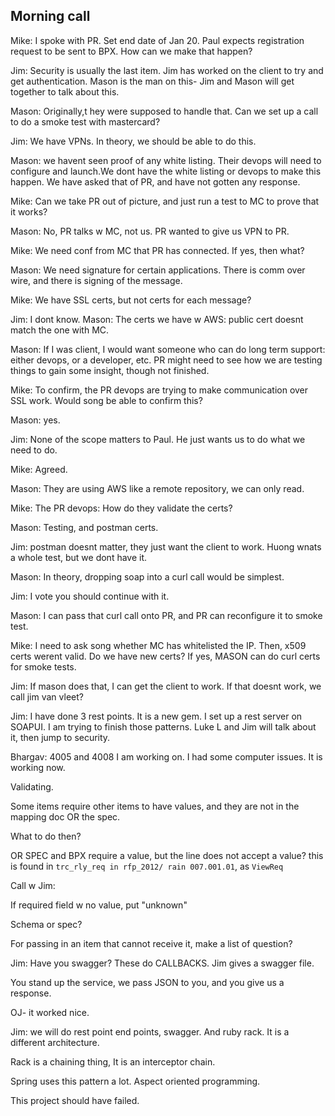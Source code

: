 ## Morning call

Mike: I spoke with PR. Set end date of Jan 20. Paul expects registration request to be sent to BPX.
How can we make that happen?

Jim: Security is usually the last item. Jim has worked on the client to try and get authentication.
Mason is the man on this- Jim and Mason will get together to talk about this.

Mason: Originally,t hey were supposed to handle that. Can we set up a call to do a smoke test with mastercard?

Jim: We have VPNs. In theory, we should be able to do this.

Mason: we havent seen proof of any white listing. Their devops will need to configure and launch.We dont have the white listing or devops to make this happen. We have asked that of PR, and have not gotten any response.

Mike: Can we take PR out of picture, and just run a test to MC to prove that it works?

Mason: No, PR talks w MC, not us. PR wanted to give us VPN to PR.

Mike: We need conf from MC that PR has connected. If yes, then what?

Mason: We need signature for certain applications. There is comm over wire, and there is signing of the message.

Mike: We have SSL certs, but not certs for each message?

Jim: I dont know.
Mason: The certs we have w AWS: public cert doesnt match the one with MC.

Mason: If I was client, I would want someone who can do long term support: either devops, or a developer, etc. PR might need to see how we are testing things to gain some insight, though not finished.

Mike: To confirm, the PR devops are trying to make communication over SSL work. Would song be able to confirm this?

Mason: yes.

Jim: None of the scope matters to Paul. He just wants us to do what we need to do.

Mike: Agreed.

Mason: They are using AWS like a remote repository, we can only read.

Mike: The PR devops: How do they validate the certs?

Mason: Testing, and postman certs.

Jim: postman doesnt matter, they just want the client to work. Huong wnats a whole test, but we dont have it.

Mason: In theory, dropping soap into a curl call would be simplest.

Jim: I vote you should continue with it.

Mason: I can pass that curl call onto PR, and PR can reconfigure it to smoke test.

Mike: I need to ask song whether MC has whitelisted the IP.
Then, x509 certs werent valid. Do we have new certs?
If yes, MASON can do curl certs for smoke tests.

Jim: If mason does that, I can get the client to work. If that doesnt work, we call jim van vleet?


Jim: I have done 3 rest points. It is a new gem. I set up a rest server on SOAPUI. I am trying to finish those patterns. Luke L and Jim will talk about it, then jump to security.

Bhargav: 4005 and 4008 I am working on. I had some computer issues. It is working now.


Validating.

Some items require other items to have values, and they are not in the mapping doc OR the spec.

What to do then?

OR
SPEC and BPX require a value, but the line does not accept a value?
this is found in `trc_rly_req in rfp_2012/ rain 007.001.01`, as `ViewReq`


Call w Jim:

If required field w no value, put "unknown"

Schema or spec?

For passing in an item that cannot receive it, make a list of question?

Jim: Have you swagger?
These do CALLBACKS.
Jim gives a swagger file.

You stand up the service, we pass JSON to you, and you give us a response.

OJ- it worked nice.

Jim: we will do rest point end points, swagger.
And ruby rack. It is a different architecture.

Rack is a chaining thing, It is an interceptor chain.

Spring uses this pattern a lot. Aspect oriented programming.

This project should have failed.


